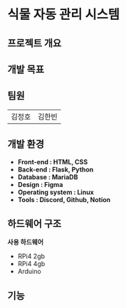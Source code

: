 # 식물 자동 관리 시스템

<h2>프로젝트 개요</h2>

<h2>개발 목표</h2>

<h2>팀원</h2>

<table>
  <tr>
    <td>김정호</td>
    <td>김한빈</td>
  </tr>

</table>


<h2>개발 환경</h2>
<b>
<ul>
 <li>Front-end : HTML, CSS</li>
  <li>Back-end : Flask, Python</li>
  <li>Database : MariaDB </li>
  <li>Design : Figma </li>
  <li>Operating system : Linux</li>
  <li>Tools : Discord, Github, Notion</li>
</ul>
</b>

<h2>하드웨어 구조</h2>
<b>사용 하드웨어</b>
<ul>
  <li>RPi4 2gb</li>
  <li>RPi4 4gb</li>
  <li>Arduino</li>
  
</ul>

<h2>기능</h2>


